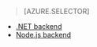> [AZURE.SELECTOR]
- [.NET backend](../articles/app-service-mobile-dotnet-backend-how-to-use-server-sdk.md)
- [Node.js backend](../articles/app-service-mobile-node-backend-how-to-use-server-sdk.md)

<!---HONumber=AcomDC_1210_2015-->
